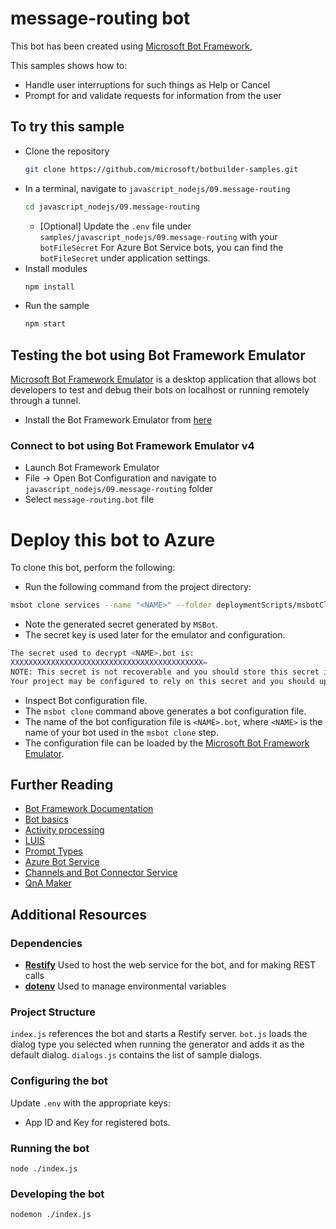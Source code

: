 # message-routing bot

This bot has been created using [Microsoft Bot Framework](https://dev.botframework.com),

This samples shows how to:
- Handle user interruptions for such things as Help or Cancel
- Prompt for and validate requests for information from the user

## To try this sample
- Clone the repository
  ```bash
  git clone https://github.com/microsoft/botbuilder-samples.git
  ```
- In a terminal, navigate to `javascript_nodejs/09.message-routing`
  ```bash
  cd javascript_nodejs/09.message-routing
  ```
  - [Optional] Update the `.env` file under `samples/javascript_nodejs/09.message-routing` with your `botFileSecret`
    For Azure Bot Service bots, you can find the `botFileSecret` under application settings.
- Install modules
  ```bash
  npm install
  ```
- Run the sample
  ```bash
  npm start
  ```

## Testing the bot using Bot Framework Emulator
[Microsoft Bot Framework Emulator](https://github.com/microsoft/botframework-emulator) is a desktop application that allows bot developers to test and debug their bots on localhost or running remotely through a tunnel.

- Install the Bot Framework Emulator from [here](https://aka.ms/botframework-emulator)

### Connect to bot using Bot Framework Emulator v4
- Launch Bot Framework Emulator
- File -> Open Bot Configuration and navigate to `javascript_nodejs/09.message-routing` folder
- Select `message-routing.bot` file

# Deploy this bot to Azure
To clone this bot, perform the following:

- Run the following command from the project directory:
```bash
msbot clone services --name "<NAME>" --folder deploymentScripts/msbotClone --location "e.g, westus"
```
-  Note the generated secret generated by `MSBot`. 
- The secret key is used later for the emulator and configuration.
```bash
The secret used to decrypt <NAME>.bot is:
XXXXXXXXXXXXXXXXXXXXXXXXXXXXXXXXXXXXXXXXXXX=
NOTE: This secret is not recoverable and you should store this secret in a secure place according to best security practices.
Your project may be configured to rely on this secret and you should update it as appropriate.
```
- Inspect Bot configuration file.
- The `msbot clone` command above generates a bot configuration file.
- The name of the bot configuration file is `<NAME>.bot`, where `<NAME>` is the name of your bot used in the `msbot clone` step.
- The configuration file can be loaded by the [Microsoft Bot Framework Emulator](https://aka.ms/botframeworkemulator).

## Further Reading
- [Bot Framework Documentation](https://docs.botframework.com)
- [Bot basics](https://docs.microsoft.com/en-us/azure/bot-service/bot-builder-basics?view=azure-bot-service-4.0)
- [Activity processing](https://docs.microsoft.com/en-us/azure/bot-service/bot-builder-concept-activity-processing?view=azure-bot-service-4.0)
- [LUIS](https://luis.ai)
- [Prompt Types](https://docs.microsoft.com/en-us/azure/bot-service/bot-builder-prompts?view=azure-bot-service-4.0&tabs=javascript)
- [Azure Bot Service](https://docs.microsoft.com/en-us/azure/bot-service/bot-service-overview-introduction?view=azure-bot-service-4.0)
- [Channels and Bot Connector Service](https://docs.microsoft.com/en-us/azure/bot-service/bot-concepts?view=azure-bot-service-4.0)
- [QnA Maker](https://qnamaker.ai)


## Additional Resources

### Dependencies

- **[Restify](http://restify.com)** Used to host the web service for the bot, and for making REST calls
- **[dotenv](https://github.com/motdotla/dotenv)** Used to manage environmental variables

### Project Structure

`index.js` references the bot and starts a Restify server. `bot.js` loads the dialog type you selected when running the generator and adds it as the default dialog. `dialogs.js` contains the list of sample dialogs.

### Configuring the bot

Update `.env` with the appropriate keys:

- App ID and Key for registered bots.

### Running the bot

```
node ./index.js
```
### Developing the bot

```
nodemon ./index.js
```
